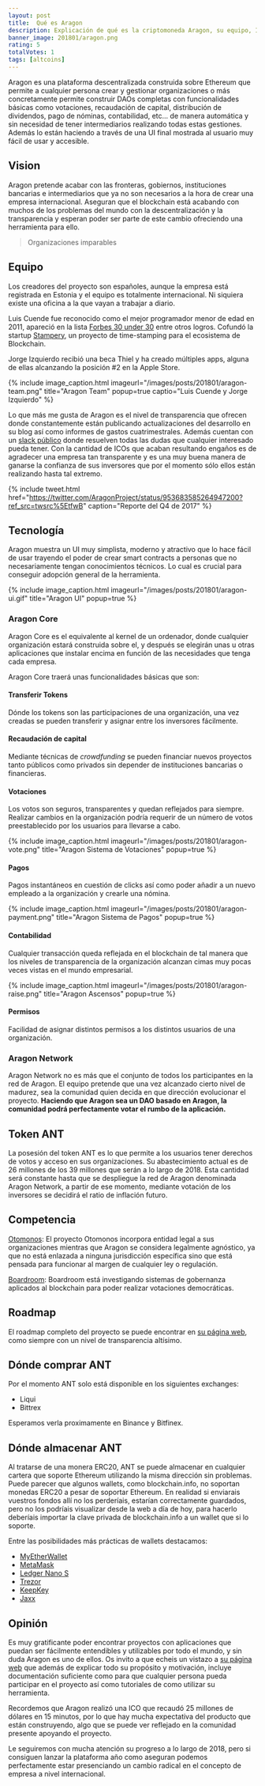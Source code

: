 ```yaml
---
layout: post
title:  Qué es Aragon
description: Explicación de qué es la criptomoneda Aragon, su equipo, ICO, por qué fue creado y un repaso general de su tecnología.
banner_image: 201801/aragon.png
rating: 5
totalVotes: 1
tags: [altcoins]
---
```


Aragon es una plataforma descentralizada construida sobre Ethereum que permite a cualquier persona crear y gestionar organizaciones o más concretamente permite construir DAOs completas con funcionalidades básicas como votaciones, recaudación de capital, distribución de dividendos, pago de nóminas, contabilidad, etc... de manera automática y sin necesidad de tener intermediarios realizando todas estas gestiones. Además lo están haciendo a través de una UI final mostrada al usuario muy fácil de usar y accesible.

<!--more-->

## Vision

Aragon pretende acabar con las fronteras, gobiernos, instituciones bancarias e intermediarios que ya no son necesarios a la hora de crear una empresa internacional. Aseguran que el 
blockchain está acabando con muchos de los problemas del mundo con la descentralización y la transparencia y esperan poder ser parte de este cambio ofreciendo una herramienta para ello.

> Organizaciones imparables

## Equipo

Los creadores del proyecto son españoles, aunque la empresa está registrada en Estonia y el equipo es totalmente internacional. Ni siquiera existe una oficina a la que vayan a trabajar a diario.

Luis Cuende fue reconocido como el mejor programador menor de edad en 2011, apareció en la lista <a rel="nofollow" href="https://www.forbes.com/30-under-30-europe-2016/technology/#6662a3e4a4b3">Forbes 30 under 30</a> entre otros logros. Cofundó la startup <a rel="nofollow" href="https://stampery.com/">Stampery</a>, un proyecto de time-stamping para el ecosistema de Blockchain.

Jorge Izquierdo recibió una beca Thiel y ha creado múltiples apps, alguna de ellas alcanzando la posición #2 en la Apple Store.

{% include image_caption.html imageurl="/images/posts/201801/aragon-team.png" title="Aragon Team" popup=true captio="Luis Cuende y Jorge Izquierdo" %}

Lo que más me gusta de Aragon es el nivel de transparencia que ofrecen donde constantemente están publicando actualizaciones del desarrollo en su blog así como informes de gastos cuatrimestrales. Además cuentan con un <a rel="nofollow" href="https://aragon.chat/">slack público</a> donde resuelven todas las dudas que cualquier interesado pueda tener.
Con la cantidad de ICOs que acaban resultando engaños es de agradecer una empresa tan transparente y es una muy buena manera de ganarse la confianza de sus inversores que por el momento sólo ellos están realizando hasta tal extremo.

{% include tweet.html href="https://twitter.com/AragonProject/status/953683585264947200?ref_src=twsrc%5EtfwB" caption="Reporte del Q4 de 2017" %}

## Tecnología

Aragon muestra un UI muy simplista, moderno y atractivo que lo hace fácil de usar trayendo el poder de crear smart contracts a personas que no necesariamente tengan conocimientos técnicos. Lo cual es crucial para conseguir adopción general de la herramienta.

{% include image_caption.html imageurl="/images/posts/201801/aragon-ui.gif" title="Aragon UI" popup=true %}

### Aragon Core

Aragon Core es el equivalente al kernel de un ordenador, donde cualquier organización estará construida sobre el, y después se elegirán unas u otras aplicaciones que instalar encima en función de las necesidades que tenga cada empresa.

Aragon Core traerá unas funcionalidades básicas que son:
#### Transferir Tokens

Dónde los tokens son las participaciones de una organización, una vez creadas se pueden transferir y asignar entre los inversores fácilmente.

#### Recaudación de capital

Mediante técnicas de *crowdfunding* se pueden financiar nuevos proyectos tanto públicos como privados sin depender de instituciones bancarias o financieras.

#### Votaciones

Los votos son seguros, transparentes y quedan reflejados para siempre. Realizar cambios en la organización podría requerir de un número de votos preestablecido por los usuarios para llevarse a cabo.

{% include image_caption.html imageurl="/images/posts/201801/aragon-vote.png" title="Aragon Sistema de Votaciones" popup=true %}

#### Pagos

Pagos instantáneos en cuestión de clicks así como poder añadir a un nuevo empleado a la organización y crearle una nómina.

{% include image_caption.html imageurl="/images/posts/201801/aragon-payment.png" title="Aragon Sistema de Pagos" popup=true %}

#### Contabilidad

Cualquier transacción queda reflejada en el blockchain de tal manera que los niveles de transparencia de la organización alcanzan cimas muy pocas veces vistas en el mundo empresarial.

{% include image_caption.html imageurl="/images/posts/201801/aragon-raise.png" title="Aragon Ascensos" popup=true %}

#### Permisos

Facilidad de asignar distintos permisos a los distintos usuarios de una organización.

### Aragon Network

Aragon Network no es más que el conjunto de todos los participantes en la red de Aragon. El equipo pretende que una vez alcanzado cierto nivel de madurez, sea la comunidad quien decida en que dirección evolucionar el proyecto. **Haciendo que Aragon sea un DAO basado en Aragon, la comunidad podrá perfectamente votar el rumbo de la aplicación.**

## Token ANT

La posesión del token ANT es lo que permite a los usuarios tener derechos de votos y acceso en sus organizaciones. Su abastecimiento actual es de 26 millones de los 39 millones que serán a lo largo de 2018. Esta cantidad será constante hasta que se despliegue la red de Aragon denominada Aragon Network, a partir de ese momento, mediante votación de los inversores se decidirá el ratio de inflación futuro.

## Competencia

<a rel="nofollow" href="https://angel.co/otonomos">Otomonos</a>: El proyecto Otomonos incorpora entidad legal a sus organizaciones mientras que Aragon se considera legalmente agnóstico, ya que no está enlazada a ninguna jurisdicción específica sino que está pensada para funcionar al margen de cualquier ley o regulación.

<a rel="nofollow" href="http://boardroom.to/">Boardroom</a>: Boardroom está investigando sistemas de gobernanza aplicados al blockchain para poder realizar votaciones democráticas.

## Roadmap

El roadmap completo del proyecto se puede encontrar en <a rel="nofollow" href="https://wiki.aragon.one/documentation/Development_Plan/">su página web</a>, como siempre con un nivel de  transparencia altísimo.

## Dónde comprar ANT

Por el momento ANT solo está disponible en los siguientes exchanges:

* Liqui
* Bittrex

Esperamos verla proximamente en Binance y Bitfinex.

## Dónde almacenar ANT

Al tratarse de una monera ERC20, ANT se puede almacenar en cualquier cartera que soporte Ethereum utilizando la misma dirección sin problemas. Puede parecer que algunos wallets, como blockchain.info, no soportan monedas ERC20 a pesar de soportar Ethereum. En realidad si enviarais vuestros fondos allí no los perderíais, estarían correctamente guardados, pero no los podríais visualizar desde la web a día de hoy, para hacerlo deberíais importar la clave privada de blockchain.info a un wallet que si lo soporte.

Entre las posibilidades más prácticas de wallets destacamos:

* <a rel="nofollow" href="https://www.myetherwallet.com">MyEtherWallet</a>
* <a rel="nofollow" href="https://metamask.io/">MetaMask</a>
* [Ledger Nano S](http://amzn.to/2i5kRoG)
* [Trezor](http://amzn.to/2i72hMV)
* [KeepKey](http://amzn.to/2ja1KHf)
* <a rel="nofollow" href="https://jaxx.io/">Jaxx</a>

## Opinión

Es muy gratificante poder encontrar proyectos con aplicaciones que puedan ser fácilmente entendibles y utilizables por todo el mundo, y sin duda Aragon es uno de ellos. Os invito a que echeis un vistazo a <a rel="nofollow" href="">su página web</a> que además de explicar todo su propósito y motivación, incluye documentación suficiente como para que cualquier persona pueda participar en el proyecto así como tutoriales de como utilizar su herramienta.

Recordemos que Aragon realizó una ICO que recaudó 25 millones de dólares en 15 minutos, por lo que hay mucha expectativa del producto que están construyendo, algo que se puede ver reflejado en la comunidad presente apoyando el proyecto.

Le seguiremos con mucha atención su progreso a lo largo de 2018, pero si consiguen lanzar la plataforma año como aseguran podemos perfectamente estar presenciando un cambio radical en el concepto de empresa a nivel internacional.
